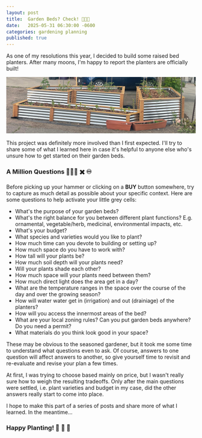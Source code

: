 ```yaml
---
layout: post
title:  Garden Beds? Check! 🧑🏽‍🌾
date:   2025-05-31 06:30:00 -0600
categories: gardening planning
published: true
---
```


As one of my resolutions this year, I decided to build some raised bed planters. After many moons, I'm happy to report the planters are officially built!

![Garden Beds](/assets/images/blog/gardenbeds.jpg)

This project was definitely more involved than I first expected. I'll try to share some of what I learned here in case it's helpful to anyone else who's unsure how to get started on their garden beds.

### A Million Questions 🙋🏽‍♂️ ✖️ ♾️

Before picking up your hammer or clicking on a **BUY** button somewhere, try to capture as much detail as possible about your specific context. Here are some questions to help activate your little grey cells:

- What's the purpose of your garden beds?
- What's the right balance for you between different plant functions? E.g. ornamental, vegetable/herb, medicinal, environmental impacts, etc.
- What's your budget?
- What species and varieties would you like to plant?
- How much time can you devote to building or setting up?
- How much space do you have to work with?
- How tall will your plants be?
- How much soil depth will your plants need?
- Will your plants shade each other?
- How much space will your plants need between them?
- How much direct light does the area get in a day?
- What are the temperature ranges in the space over the course of the day and over the growing season?
- How will water water get in (irrigation) and out (drainiage) of the planters?
- How will you access the innermost areas of the bed?
- What are your local zoning rules? Can you put garden beds anywhere? Do you need a permit?
- What materials do you think look good in your space?

These may be obvious to the seasoned gardener, but it took me some time to understand what questions even to ask. Of course, answers to one question will affect answers to another, so give yourself time to revisit and re-evaluate and revise your plan a few times.

At first, I was trying to choose based mainly on price, but I wasn't really sure how to weigh the resulting tradeoffs. Only after the main questions were settled, i.e. plant varieties and budget in my case, did the other answers really start to come into place.

I hope to make this part of a series of posts and share more of what I learned. In the meantime...

### Happy Planting! 🪏 🌱 🍅
